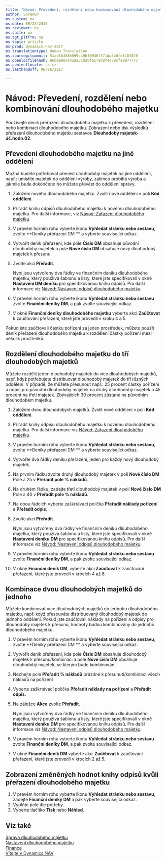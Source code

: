 ```yaml
---
title: "Návod: Převedení, rozdělení nebo kombinování dlouhodobého majetku"
author: SorenGP
ms.custom: na
ms.date: 09/22/2016
ms.reviewer: na
ms.suite: na
ms.tgt_pltfrm: na
ms.topic: article
ms-prod: dynamics-nav-2017
ms.translationtype: Human Translation
ms.sourcegitcommit: 51adfb3588099c496f0946ff71da5c6fe518f070
ms.openlocfilehash: 96bea0054d2ea3cdabfa179d8f4c78cf90d7777c
ms.contentlocale: cs-cz
ms.lasthandoff: 06/26/2017

---
```


# <a name="how-to-transfer-split-or-combine-fixed-assets"></a>Návod: Převedení, rozdělení nebo kombinování dlouhodobého majetku
Používejte deník přeřazení dlouhodobého majetku k převedení, rozdělení nebo kombinaci dlouhodobého majetku. Zobrazení nebo tisk výsledků přeřazení dlouhodobého majetku sestavou **Dlouhodobý majetek-úč.hodn.02**.

## <a name="to-transfer-a-fixed-asset-to-a-different-department"></a>Převedení dlouhodobého majetku na jiné oddělení  
Možná budete potřebovat přenést dlouhodobý majetek na jiné oddělení, např.: umístíte majetek do oddělení výroby, zatímco probíhá výroba a jakmile bude dokončeno ho můžete převést do oddělení správy.  

1. Založení nového dlouhodobého majetku. Zvolit nové oddělení v poli **Kód oddělení**.
2. Přiřadit knihu odpisů dlouhodobého majetku k novému dlouhodobému majetku. Pro další informace, viz [Návod: Zařazení dlouhodobého majetku](fa-how-acquire.md).
3. V pravém horním rohu vyberte ikonu **Vyhledat stránku nebo sestavu**, zvolte **Deníky přeřazení DM ** a vyberte související odkaz.
4. Vytvořit deník přeřazení, kde pole **Číslo DM** obsahuje původní dlouhodobý majetek a pole **Nové číslo DM** obsahuje nový dlouhodobý majetek k přesunu.  
5. Zvolte akci **Přeřadit**.

    Nyní jsou vytvořeny dva řádky ve finančním deníku dlouhodobého majetku, který používá šablonu a listy, které jste specifikovali v okně **Nastavení DM deníku** pro specifikovanou knihu odpisů. Pro další informace viz [Návod: Nastavení odpisů dlouhodobého majetku](fa-how-setup-depreciation.md).
6. V pravém horním rohu vyberte ikonu **Vyhledat stránku nebo sestavu** zvolte **Finanční deníky DM**, a pak zvolte související odkaz.    
7. V okně **Finanční deníky dlouhodobého majetku** vyberte akci **Zaúčtovat** k zaúčtování přeřazení, které jste provedli v kroku 4 a 5.

Pokud jste zaúčtovali částku pořízeni za jeden prostředek, můžete použít deník přeřazení dlouhodobého majetku k rozdělení částky pořízení mezi několik prostředků.  

## <a name="to-split-a-fixed-asset-into-three-fixed-assets"></a>Rozdělení dlouhodobého majetku do tří dlouhodobých majetků
Můžete rozdělit jeden dlouhodobý majetek do více dlouhodobých majetků, např. když potřebujete distribuovat dlouhodobý majetek do tří různých oddělení. V případě, že můžete přesunout např.: 25 procent částky pořízení a odpis pro původní dlouhodobý majetek na druhý dlouhodobý majetek a 45 procent na třetí majetek. Zbývajících 30 procent zůstane na původním dlouhodobém majetku.

1. Založení dvou dlouhodobých majetků. Zvolit nové oddělení v poli **Kód oddělení**.
2. Přiřadit knihy odpisu dlouhodobého majetku k novému dlouhodobému majetku. Pro další informace viz [Návod: Zařazení dlouhodobého majetku](fa-how-acquire.md).
3. V pravém horním rohu vyberte ikonu **Vyhledat stránku nebo sestavu**, zvolte **Deníky přeřazení DM ** a vyberte související odkaz.
4. Vytvořte dva řádky deníku přeřazení, jeden pro každý nový dlouhodobý majetek.
5. Na prvním řádku zvolte druhý dlouhodobý majetek v poli **Nové číslo DM** Pole a 25 v **Přeřadit pole % nákladů**.
6. Na druhém řádku, zadejte třetí dlouhodobý majetek v poli **Nové číslo DM** Pole a 40 v **Přeřadit pole % nákladů**.
7. Na obou řádcích vyberte zaškrtávací políčka **Přeřadit náklady pořízení** a **Přeřadit odpis**.   
8. Zvolte akci **Přeřadit**.

    Nyní jsou vytvořeny dva řádky ve finančním deníku dlouhodobého majetku, který používá šablonu a listy, které jste specifikovali v okně **Nastavení deníku DM** pro specifikovanou knihu odpisů. Pro další informace viz [Návod: Nastavení odpisů dlouhodobého majetku](fa-how-setup-depreciation.md).    
9. V pravém horním rohu vyberte ikonu **Vyhledat stránku nebo sestavu** zvolte **Finanční deníky DM**, a pak zvolte související odkaz.
10. V okně **Finanční deník DM**, vyberte akci **Zaúčtovat** k zaúčtování přeřazení, které jste provedli v krocích 4 až 8.

## <a name="to-combine-two-fixed-assets-into-one"></a>Kombinace dvou dlouhodobých majetků do jednoho
Můžete kombinovat více dlouhodobých majetků do jednoho dlouhodobého majetku, např. když přesouváte distribuovaný dlouhodobý majetek do jednoho oddělení. Pokud jste zaúčtovali náklady na pořízení a odpisy pro dlouhodobý majetek k přesunu, hodnoty budou kombinovány do jednoho dlouhodobého majetku.

1. V pravém horním rohu vyberte ikonu **Vyhledat stránku nebo sestavu**, zvolte **Deníky přeřazení DM ** a vyberte související odkaz.
2. Vytvořit deník přeřazení, kde pole **Číslo DM** obsahuje dlouhodobý majetek k přesunu/kombinaci a pole **Nové číslo DM** obsahuje dlouhodobý majetek, se kterým bude kombinován.
3. Nechejte pole **Přeřadit % nákladů** prázdné k přesunutí/kombinaci všech nákladů na pořízení    
4. Vyberte zaškrtávací políčka **Přeřadit náklady na pořízení** a **Přeřadit odpis**.
5. Na záložce **Akce** zvolte **Přeřadit**.

    Nyní jsou vytvořeny dva řádky ve finančním deníku dlouhodobého majetku, který používá šablonu a listy, které jste specifikovali v okně **Nastavení deníku DM** pro specifikovanou knihu odpisů. Pro další informace viz [Návod: Nastavení odpisů dlouhodobého majetku](fa-how-setup-depreciation.md).   
6. V pravém horním rohu vyberte ikonu **Vyhledat stránku nebo sestavu** zvolte **Finanční deníky DM**, a pak zvolte související odkaz.
7. V okně **Finanční deník DM** vyberte akci **Zaúčtovat** k zaúčtování přeřazení, které jste provedli v krocích 2 až 5.

## <a name="to-view-changed-depreciation-book-values-due-to-fixed-asset-reclassification"></a>Zobrazení změněných hodnot knihy odpisů kvůli přeřazení dlouhodobého majetku  
1. V pravém horním rohu vyberte ikonu **Vyhledat stránku nebo sestavu**, zadejte **Finanční deníky DM** a pak vyberte související odkaz.
2. Vyplňte pole dle potřeby.
3. Vyberte tlačítko **Tisk** nebo **Náhled**.  

## <a name="see-also"></a>Viz také
[Správa dlouhodobého majetku](fa-manage.md)  
[Nastavení dlouhodobého majetku](fa-setup.md)  
[Finance](finance-setup.md)  
[Vítejte v Dynamics NAV](across-get-started.md)

